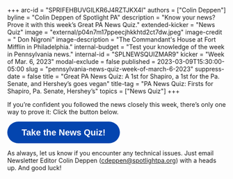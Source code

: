 +++
arc-id = "SPRIFEHBUVGILKR6J4RZTJKX4I"
authors = ["Colin Deppen"]
byline = "Colin Deppen of Spotlight PA"
description = "Know your news? Prove it with this week’s Great PA News Quiz."
extended-kicker = "News Quiz"
image = "external/p04n7m17ppeecjhkkhtd2ct7dw.jpeg"
image-credit = " Don Nigroni"
image-description = "The Commandant's House at Fort Mifflin in Philadelphia."
internal-budget = "Test your knowledge of the week in Pennsylvania news."
internal-id = "SPLNEWSQUIZMAR9"
kicker = "Week of Mar. 6, 2023"
modal-exclude = false
published = 2023-03-09T15:30:00-05:00
slug = "pennsylvania-news-quiz-week-of-march-6-2023"
suppress-date = false
title = "Great PA News Quiz: A 1st for Shapiro, a 1st for the Pa. Senate, and Hershey’s goes vegan"
title-tag = "PA News Quiz: Firsts for Shapiro, Pa. Senate, Hershey’s"
topics = ["News Quiz"]
+++

If you’re confident you followed the news closely this week, there’s only one way to prove it: Click the button below.

<button data-tf-popup="URsb2WQk" data-tf-opacity="100" data-tf-size="100" data-tf-iframe-props="title=SPL News Quiz Week 8 - March 9" data-tf-transitive-search-params data-tf-medium="snippet" style="all:unset;font-family:Helvetica,Arial,sans-serif;display:inline-block;max-width:100%;white-space:nowrap;overflow:hidden;text-overflow:ellipsis;background-color:#0445AF;color:#fff;font-size:20px;border-radius:25px;padding:0 33px;font-weight:bold;height:50px;cursor:pointer;line-height:50px;text-align:center;margin:0;text-decoration:none;">Take the News Quiz!</button><script src="//embed.typeform.com/next/embed.js"></script>

As always, let us know if you encounter any technical issues. Just email Newsletter Editor Colin Deppen (<a href="mailto:cdeppen@spotlightpa.org">cdeppen@spotlightpa.org</a>) with a heads up. And good luck!
